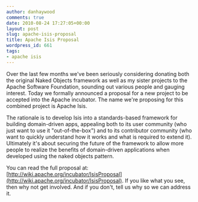 ```yaml
---
author: danhaywood
comments: true
date: 2010-08-24 17:27:05+00:00
layout: post
slug: apache-isis-proposal
title: Apache Isis Proposal
wordpress_id: 661
tags:
- apache isis
---
```


Over the last few months we've been seriously considering donating both the original Naked Objects framework as well as my sister projects to the Apache Software Foundation, sounding out various people and gauging interest.  Today we formally announced a proposal for a new project to be accepted into the Apache incubator.  The name we're proposing for this combined project is Apache Isis.

The rationale is to develop Isis into a standards-based framework for building domain-driven apps, appealing both to its user community (who just want to use it "out-of-the-box") and to its contributor community (who want to quickly understand how it works and what is required to extend it).  Ultimately it's about securing the future of the framework to allow more people to realize the benefits of domain-driven applications when developed using the naked objects pattern.

You can read the full proposal at: [http://wiki.apache.org/incubator/IsisProposal](http://wiki.apache.org/incubator/IsisProposal).  If you like what you see, then why not get involved.  And if you don't, tell us why so we can address it.
